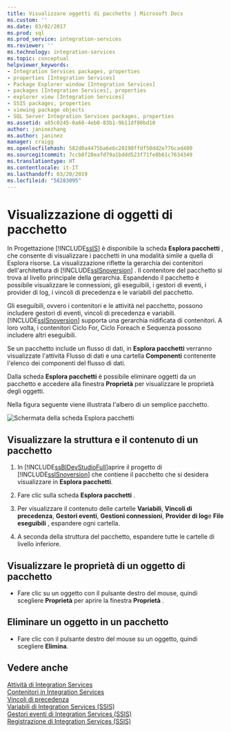 ```yaml
---
title: Visualizzare oggetti di pacchetto | Microsoft Docs
ms.custom: ''
ms.date: 03/02/2017
ms.prod: sql
ms.prod_service: integration-services
ms.reviewer: ''
ms.technology: integration-services
ms.topic: conceptual
helpviewer_keywords:
- Integration Services packages, properties
- properties [Integration Services]
- Package Explorer window [Integration Services]
- packages [Integration Services], properties
- explorer view [Integration Services]
- SSIS packages, properties
- viewing package objects
- SQL Server Integration Services packages, properties
ms.assetid: a85c0245-0a68-4eb0-83b1-9b11df80bd10
author: janinezhang
ms.author: janinez
manager: craigg
ms.openlocfilehash: 582d0a4475ba6e6c20198ffdf50dd2e776cad480
ms.sourcegitcommit: 7ccb8f28eafd79a1bddd523f71fe8b61c7634349
ms.translationtype: HT
ms.contentlocale: it-IT
ms.lasthandoff: 03/20/2019
ms.locfileid: "58283095"
---
```

# <a name="view-package-objects"></a>Visualizzazione di oggetti di pacchetto
  In Progettazione [!INCLUDE[ssIS](../includes/ssis-md.md)] è disponibile la scheda **Esplora pacchetti** , che consente di visualizzare i pacchetti in una modalità simile a quella di Esplora risorse. La visualizzazione riflette la gerarchia dei contenitori dell'architettura di [!INCLUDE[ssISnoversion](../includes/ssisnoversion-md.md)] . Il contenitore del pacchetto si trova al livello principale della gerarchia. Espandendo il pacchetto è possibile visualizzare le connessioni, gli eseguibili, i gestori di eventi, i provider di log, i vincoli di precedenza e le variabili del pacchetto.  
  
 Gli eseguibili, ovvero i contenitori e le attività nel pacchetto, possono includere gestori di eventi, vincoli di precedenza e variabili. [!INCLUDE[ssISnoversion](../includes/ssisnoversion-md.md)] supporta una gerarchia nidificata di contenitori. A loro volta, i contenitori Ciclo For, Ciclo Foreach e Sequenza possono includere altri eseguibili.  
  
 Se un pacchetto include un flusso di dati, in **Esplora pacchetti** verranno visualizzate l'attività Flusso di dati e una cartella **Componenti** contenente l'elenco dei componenti del flusso di dati.  
  
 Dalla scheda **Esplora pacchetti** è possibile eliminare oggetti da un pacchetto e accedere alla finestra **Proprietà** per visualizzare le proprietà degli oggetti.  
  
 Nella figura seguente viene illustrata l'albero di un semplice pacchetto.  
  
 ![Schermata della scheda Esplora pacchetti](../integration-services/media/packageexplorer.gif "Schermata della scheda Esplora pacchetti")  
  
## <a name="view-the-package-structure-and-content"></a>Visualizzare la struttura e il contenuto di un pacchetto  
  
1.  In [!INCLUDE[ssBIDevStudioFull](../includes/ssbidevstudiofull-md.md)]aprire il progetto di [!INCLUDE[ssISnoversion](../includes/ssisnoversion-md.md)] che contiene il pacchetto che si desidera visualizzare in **Esplora pacchetti**.  
  
2.  Fare clic sulla scheda **Esplora pacchetti** .  
  
3.  Per visualizzare il contenuto delle cartelle **Variabili**, **Vincoli di precedenza**, **Gestori eventi**, **Gestioni connessioni**, **Provider di log**e **File eseguibili** , espandere ogni cartella.  
  
4.  A seconda della struttura del pacchetto, espandere tutte le cartelle di livello inferiore.  
  
## <a name="view-the-properties-of-a-package-object"></a>Visualizzare le proprietà di un oggetto di pacchetto
  
-   Fare clic su un oggetto con il pulsante destro del mouse, quindi scegliere **Proprietà** per aprire la finestra **Proprietà** .  
  
## <a name="delete-an-object-in-a-package"></a>Eliminare un oggetto in un pacchetto  
  
-   Fare clic con il pulsante destro del mouse su un oggetto, quindi scegliere **Elimina**. 
 
## <a name="see-also"></a>Vedere anche  
 [Attività di Integration Services](../integration-services/control-flow/integration-services-tasks.md)   
 [Contenitori in Integration Services](../integration-services/control-flow/integration-services-containers.md)   
 [Vincoli di precedenza](../integration-services/control-flow/precedence-constraints.md)   
 [Variabili di Integration Services &#40;SSIS&#41;](../integration-services/integration-services-ssis-variables.md)   
 [Gestori eventi di Integration Services &#40;SSIS&#41;](../integration-services/integration-services-ssis-event-handlers.md)   
 [Registrazione di Integration Services &#40;SSIS&#41;](../integration-services/performance/integration-services-ssis-logging.md)  
  
  
